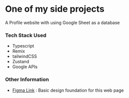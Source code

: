 # One of my side projects

A Profile website with using Google Sheet as a database

### Tech Stack Used
- Typescript
- Remix
- tailwindCSS
- Zustand
- Google APIs

### Other Information

- [Figma Link](https://www.figma.com/design/ZqfNvuJB4VSnq2XfWT22Yk/%EC%9D%B4%EC%A7%80%ED%9B%88%EB%8B%98-%ED%94%84%EB%A1%9C%ED%95%84-%EC%82%AC%EC%9D%B4%ED%8A%B8-%EA%B4%80%EB%A0%A8?node-id=0-1&t=2G7McntvNAyzTqQH-1) : Basic design foundation for this web page

